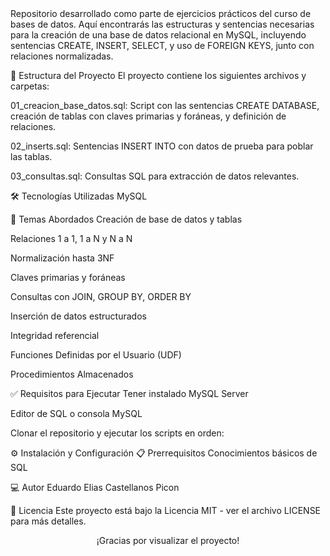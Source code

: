 <DIV MySQL - Prácticas Básicas





Repositorio desarrollado como parte de ejercicios prácticos del curso de bases de datos. Aquí encontrarás las estructuras y sentencias necesarias para la creación de una base de datos relacional en MySQL, incluyendo sentencias CREATE, INSERT, SELECT, y uso de FOREIGN KEYS, junto con relaciones normalizadas.

📁 Estructura del Proyecto
El proyecto contiene los siguientes archivos y carpetas:

01_creacion_base_datos.sql: Script con las sentencias CREATE DATABASE, creación de tablas con claves primarias y foráneas, y definición de relaciones.

02_inserts.sql: Sentencias INSERT INTO con datos de prueba para poblar las tablas.

03_consultas.sql: Consultas SQL para extracción de datos relevantes.

🛠️ Tecnologías Utilizadas
MySQL

📌 Temas Abordados
Creación de base de datos y tablas

Relaciones 1 a 1, 1 a N y N a N

Normalización hasta 3NF

Claves primarias y foráneas

Consultas con JOIN, GROUP BY, ORDER BY

Inserción de datos estructurados

Integridad referencial

Funciones Definidas por el Usuario (UDF)

Procedimientos Almacenados

✅ Requisitos para Ejecutar
Tener instalado MySQL Server

Editor de SQL o consola MySQL

Clonar el repositorio y ejecutar los scripts en orden:

⚙️ Instalación y Configuración
📋 Prerrequisitos
Conocimientos básicos de SQL

💻 Autor
Eduardo Elias Castellanos Picon

📄 Licencia
Este proyecto está bajo la Licencia MIT - ver el archivo LICENSE para más detalles.

<div align="center">
¡Gracias por visualizar el proyecto!

</div>
